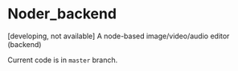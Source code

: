# Noder_backend
[developing, not available] A node-based image/video/audio editor (backend)

Current code is in `master` branch.
